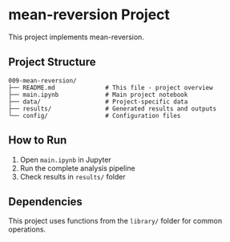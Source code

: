 # mean-reversion Project

This project implements mean-reversion.

## Project Structure

```
009-mean-reversion/
├── README.md              # This file - project overview
├── main.ipynb             # Main project notebook
├── data/                  # Project-specific data
├── results/               # Generated results and outputs
└── config/                # Configuration files
```

## How to Run

1. Open `main.ipynb` in Jupyter
2. Run the complete analysis pipeline
3. Check results in `results/` folder

## Dependencies

This project uses functions from the `library/` folder for common operations.
